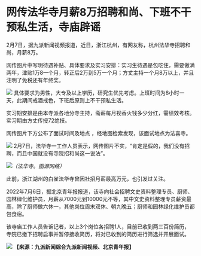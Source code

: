 # 网传法华寺月薪8万招聘和尚、下班不干预私生活，寺庙辟谣

2月7日，据九派新闻视频报道，近日，浙江杭州，有网友称，杭州法华寺招聘和尚，月薪8万。

网传图片中写明待遇补贴、具体要求及实习安排：实习生待遇是包吃住，需要做满两年，津贴1万8一个月，转正后2万到5万一个月；方丈主持一个月8万以上，并且注明了免税还有年终奖。

![](https://inews.gtimg.com/newsapp_bt/0/15649556532/1000)
具体要求为男性，大专及以上学历，研究生优先考虑。上班时间为8小时一天，此期间戒酒戒色，下班后原则上不干预私生活。

实习期安排是由本寺派各地分寺主持，斋薪每月视香火钱多少分红，需绩效考核。实习期由方丈传授72绝技。

网传图片下方公布了面试时间及地点 ，经地图检索发现，该面试地点为法喜寺。

![](https://inews.gtimg.com/newsapp_bt/0/15649556541/1000)
2月7日，法华寺一工作人员表示，网传图片不实，“肯定是假的，我们没有招聘，而且中国就没有寺院招和尚这一说法”。

![](https://inews.gtimg.com/newsapp_bt/0/15649556546/1000)_（法华寺。图源网络）_

此前，浙江湖州的白雀法华寺曾因社招月薪最高万元，也引发过关注。

2022年7月6日，据北京青年报报道，该寺向社会招聘文史资料整理专员、厨师、园林绿化维护员，月薪从7000元到10000元不等，其中文史资料整理专员薪资最高，除了厨师做六休一，其他岗位周末双休、朝九晚五；厨师和园林绿化维护员都包食宿。

该寺庙工作人员告诉记者，以上3个岗位各招聘1人，目前已收到两三百份简历，寺院已撤下招聘启事并暂停接收简历，将对已收到的简历进行筛选并开展面试。

![](https://inews.gtimg.com/newsapp_bt/0/15649556552/1000)
**【来源：九派新闻综合九派新闻视频、北京青年报】**

